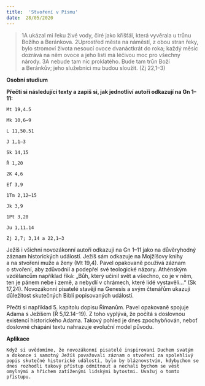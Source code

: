 ```yaml
---
title:  'Stvoření v Písmu'
date:  28/05/2020
---
```


> <p></p>
> 1A ukázal mi řeku živé vody, čiré jako křišťál, která vyvěrala u trůnu Božího a Beránkova. 2Uprostřed města na náměstí, z obou stran řeky, bylo stromoví života nesoucí ovoce dvanáctkrát do roka; každý měsíc dozrává na něm ovoce a jeho listí má léčivou moc pro všechny národy. 3A nebude tam nic proklatého. Bude tam trůn Boží a Beránkův; jeho služebníci mu budou sloužit. (Zj 22,1–3)

**Osobní studium**

**Přečti si následující texty a zapiš si, jak jednotliví autoři odkazují na Gn 1–11:**

`Mt 19,4.5`

`Mk 10,6–9`

`L 11,50.51`

`J 1,1–3`

`Sk 14,15`

`Ř 1,20`

`2K 4,6`

`Ef 3,9`

`1Tm 2,12–15`

`Jk 3,9`

`1Pt 3,20`

`Ju 1,11.14`

`Zj 2,7; 3,14 a 22,1–3`

Ježíš i všichni novozákonní autoři odkazují na Gn 1–11 jako na důvěryhodný záznam historických událostí. Ježíš sám odkazuje na Mojžíšovy knihy a na stvoření muže a ženy (Mt 19,4). Pavel opakovaně používá záznam o stvoření, aby zdůvodnil a podepřel své teologické názory. Athénským vzdělancům například říká: „Bůh, který učinil svět a všechno, co je v něm, ten je pánem nebe i země, a nebydlí v chrámech, které lidé vystavěli…“ (Sk 17,24). Novozákonní pisatelé stavějí na Genesis a svým čtenářům ukazují důležitost skutečných Biblí popisovaných událostí.

Přečti si například 5. kapitolu dopisu Římanům. Pavel opakovaně spojuje Adama s Ježíšem (Ř 5,12.14–19). Z toho vyplývá, že počítá s doslovnou existencí historického Adama. Takový pohled je dnes zpochybňován, neboť doslovné chápání textu nahrazuje evoluční model původu.

**Aplikace**

`Když si uvědomíme, že novozákonní pisatelé inspirovaní Duchem svatým a dokonce i samotný Ježíš považovali záznam o stvoření za spolehlivý popis skutečné historické události, bylo by bláznovstvím, kdybychom se dnes rozhodli takový přístup odmítnout a nechali bychom se vést omylnými a hříchem zatíženými lidskými bytostmi. Uvažuj o tomto přístupu.`